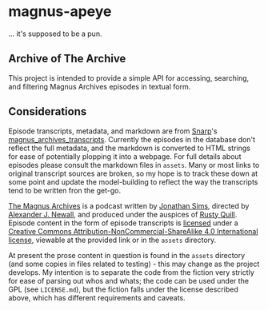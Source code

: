 # magnus-apeye

... it's supposed to be a pun.

## Archive of The Archive

This project is intended to provide a simple API for accessing, searching, and filtering Magnus Archives episodes in textual form.

## Considerations

Episode transcripts, metadata, and markdown are from [Snarp](https://github.com/Snarp)'s [magnus_archives_transcripts](https://github.com/Snarp/magnus_archives_transcripts). Currently the episodes in the database don't reflect the full metadata, and the markdown is converted to HTML strings for ease of potentially plopping it into a webpage. For full details about episodes please consult the markdown files in `assets`. Many or most links to original transcript sources are broken, so my hope is to track these down at some point and update the model-building to reflect the way the transcripts tend to be written fron the get-go.

[The Magnus Archives](https://rustyquill.com/the-magnus-archives/) is a podcast written by [Jonathan Sims](https://rustyquill.com/the-magnus-archives/), directed by [Alexander J. Newall](http://rustyquill.com/alexander-j-newall/), and produced under the auspices of [Rusty Quill](https://rustyquill.com/about/). Episode content in the form of episode transcripts is [licensed](https://rustyquill.com/legals/) under a [Creative Commons Attribution-NonCommercial-ShareAlike 4.0 International license](https://creativecommons.org/licenses/by-nc-sa/4.0/), viewable at the provided link or in the `assets` directory.

At present the prose content in question is found in the `assets` directory (and some copies in files related to testing) - this may change as the project develops. My intention is to separate the code from the fiction very strictly for ease of parsing out whos and whats; the code can be used under the GPL (see `LICENSE.md`), but the fiction falls under the license described above, which has different requirements and caveats.
